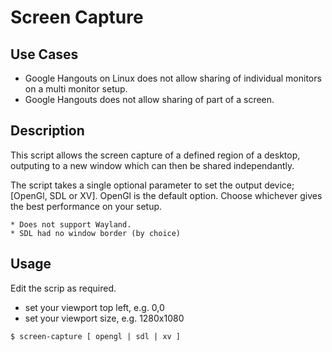 # Screen Capture

## Use Cases

  * Google Hangouts on Linux does not allow sharing of individual monitors on a multi monitor setup.
  * Google Hangouts does not allow sharing of part of a screen.


## Description
This script allows the screen capture of a defined region of a desktop, outputing to a new window which can then be shared independantly.

The script takes a single optional parameter to set the output device; [OpenGl, SDL or XV]. OpenGl is the default option. Choose whichever gives the best performance on your setup.

    * Does not support Wayland.
    * SDL had no window border (by choice)

## Usage
Edit the scrip as required.

  * set your viewport top left, e.g. 0,0
  * set your viewport size, e.g. 1280x1080

```
$ screen-capture [ opengl | sdl | xv ]
```

